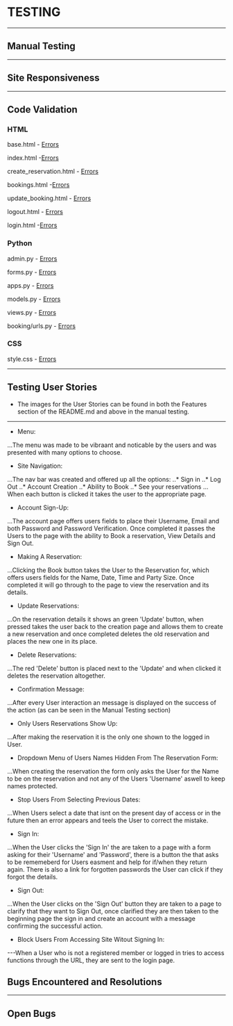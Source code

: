 # TESTING

---

## Manual Testing

---

## Site Responsiveness

---

## Code Validation

### HTML
base.html - [Errors](media/images/pp4_base.html_validation.png)

index.html -[Errors](media/images/pp4_index.html_validation.png)

create_reservation.html - [Errors](media/images/pp4_create_reservation.html_validation.png)

bookings.html -[Errors](media/images/pp4_bookings.html_validation.png)

update_booking.html - [Errors](media/images/pp4_update_reservation.html_validation.png)

logout.html - [Errors](media/images/pp4_logout.html_validation.png)

login.html -[Errors](media/images/pp4_login.html_validation.png)

### Python

admin.py - [Errors](media/images/pp4_admin.py_validation.png)

forms.py - [Errors](media/images/pp4_forms.py_validation.png)

apps.py - [Errors](media/images/pp4_apps.py_validator.png)

models.py - [Errors](media/images/pp4_model.py_validation.png)

views.py - [Errors](media/images/pp4_views.py_validation.png)

booking/urls.py - [Errors](media/images/pp4_urls.py_validation.png)

### CSS

style.css - [Errors](media/images/pp4_css_validation.png)

---

## Testing User Stories

- The images for the User Stories can be found in both the Features section of the README.md and above in the manual testing.

---

- Menu:

...The menu was made to be vibraant and noticable by the users and was presented with many options to choose.

- Site Navigation:

...The nav bar was created and offered up all the options:
 ..* Sign in
 ..* Log Out
 ..* Account Creation
 ..* Ability to Book
 ..* See your reservations
... When each button is clicked it takes the user to the appropriate page.

- Account Sign-Up:

...The account page offers users fields to place their Username, Email and both Password and Password Verification. Once completed it passes the Users to the page with the ability to Book a reservation, View Details and Sign Out.

- Making A Reservation:

...Clicking the Book button takes the User to the Reservation for, which offers users fields for the Name, Date, Time and Party Size. Once completed it will go through to the page to view the reservation and its details.

- Update Reservations:

...On the reservation details it shows an green 'Update' button, when pressed takes the user back to the creation page and allows them to create a new reservation and once completed deletes the old reservation and places the new one in its place.

- Delete Reservations:

...The red 'Delete' button is placed next to the 'Update' and when clicked it deletes the reservation altogether.

- Confirmation Message:

...After every User interaction an message is displayed on the success of the action (as can be seen in the Manual Testing section)

- Only Users Reservations Show Up:

...After making the reservation it is the only one shown to the logged in User.

- Dropdown Menu of Users Names Hidden From The Reservation Form:

...When creating the reservation the form only asks the User for the Name to be on the reservation and not any of the Users 'Username' aswell to keep names protected.

- Stop Users From Selecting Previous Dates:

...When Users select a date that isnt on the present day of access or in the future then an error appears and teels the User to correct the mistake.

- Sign In:

...When the User clicks the 'Sign In' the are taken to a page with a form asking for their 'Username' and 'Password', there is a button the that asks to be rememeberd for Users easment and help for if/when they return again. There is also a link for forgotten passwords the User can click if they forgot the details.

- Sign Out:

...When the User clicks on the 'Sign Out' button they are taken to a page to clarify that they want to Sign Out, once clarified they are then taken to the beginning page the sign in and create an account with a message confirming the successful action.

- Block Users From Accessing Site Witout Signing In:

---When a User who is not a registered member or logged in tries to access functions through the URL, they are sent to the login page. 

## Bugs Encountered and Resolutions

---

## Open Bugs